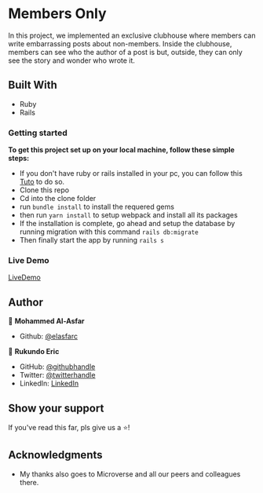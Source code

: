 # Members Only
In this project, we implemented an exclusive clubhouse where members can write embarrassing posts about non-members. Inside the clubhouse, members can see who the author of a post is but, outside, they can only see the story and wonder who wrote it.


## Built With

- Ruby
- Rails

### Getting started

**To get this project set up on your local machine, follow these simple steps:**

- If you don't have ruby or rails installed in your pc, you can follow this [Tuto](https://www.tutorialspoint.com/ruby-on-rails/rails-installation.htm) to do so.
- Clone this repo
- Cd into the clone folder
- run `bundle install` to install the requered gems
- then run `yarn install` to setup webpack and install all its packages
- If the installation is complete, go ahead and setup the database by running migration with this command `rails db:migrate`
- Then finally start the app by running `rails s`

### Live Demo

[LiveDemo](https://members-only-2020.herokuapp.com/) 

## Author

👤 **Mohammed Al-Asfar**

- Github: [@elasfarc](https://github.com/elasfarc)

👤 **Rukundo Eric**

- GitHub: [@githubhandle](https://github.com/rukundoeric)
- Twitter: [@twitterhandle](https://twitter.com/rukundoeric005)
- LinkedIn: [LinkedIn](https://www.linkedin.com/in/rukundo-eric-000bba181/)

## Show your support

If you've read this far, pls give us a ⭐️!

## Acknowledgments

- My thanks also goes to Microverse and all our peers and colleagues there.
